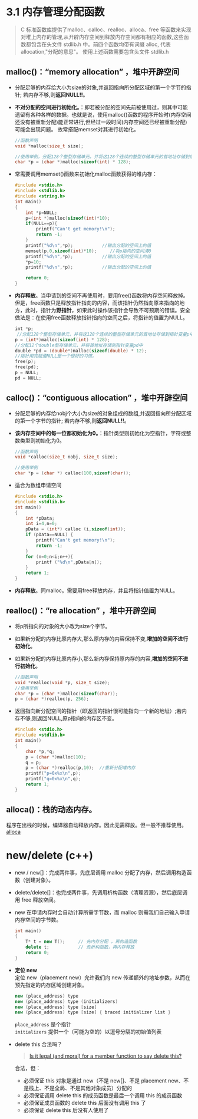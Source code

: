 # 3.1 内存管理分配函数

> C 标准函数库提供了malloc、calloc、realloc、alloca、free 等函数来实现对堆上内存的管理,从开辟内存空间到释放内存空间都有相应的函数,这些函数都包含在头文件 stdlib.h 中。前四个函数均带有词缀 alloc, 代表 allocation,"分配的意思"。 使用上述函数需要包含头文件 stdlib.h

## malloc()：“memory allocation”  ，堆中开辟空间  
- 分配足够的内存给大小为size的对象,并返回指向所分配区域的第一个字节的指针; 若内存不够,则**返回NULL!!**。  
- **不对分配的空间进行初始化。**：即若被分配的空间先前被使用过，则其中可能遗留有各种各样的数据。也就是说，使用malloc()函数的程序开始时(内存空间还没有被重新分配)能正常进行,但经过一段时间(内存空间还已经被重新分配)可能会出现问题。 故常搭配memset对其进行初始化。
    ```c++
    //函数声明
    void *malloc(size_t size);

    //使用举例，分配128个整型存储单元，并将这128个连续的整型存储单元的首地址存储到指针变量p中
    char *p = (char *)malloc(sizeof(int) * 128);
    ```

- 常需要调用memset()函数来初始化malloc函数获得的堆内存：  
    ```c++
    #include <stdio.h>
    #include <stdlib.h>
    #include <string.h>
    int main()
    {
        int *p=NULL;
        p=(int *)malloc(sizeof(int)*10);
        if(NULL==p){
            printf("Can't get memory!\n");
            return -1;
        }
        printf("%d\n",*p);           //输出分配的空间上的值
        memset(p,0,sizeof(int)*10);     //将p指向的空间清0
        printf("%d\n",*p);           //输出分配的空间上的值
        *p=10;
        printf("%d\n",*p);           //输出分配的空间上的值

        return 0;
    }
    ```
- **内存释放**。当申请到的空间不再使用时，要用free()函数将内存空间释放掉。但是，free函数只是释放指针指向的内容，而该指针仍然指向原来指向的地方，此时，指针为**野指针**，如果此时操作该指针会导致不可预期的错误。安全做法是：在使用free函数释放指针指向的空间之后，将指针的值置为NULL。
```c++
　　int *p;
    //分配128个整型存储单元，并将这128个连续的整型存储单元的首地址存储到指针变量p中
　　p = (int*)malloc(sizeof(int) * 128);
　　//分配12个double型存储单元，并将首地址存储到指针变量pd中
　　double *pd = (double*)malloc(sizeof(double) * 12);　　
　　//指针用完赋值NULL是一个很好的习惯。
　　free(p);
　　free(pd);
　　p = NULL;
　　pd = NULL;　　
```


## calloc()：“contiguous allocation”  ，堆中开辟空间  
- 分配足够的内存给nobj个大小为size的对象组成的数组,并返回指向所分配区域的第一个字节的指针;  若内存不够,则**返回NULL!!**。  
- **该内存空间中的每一位都初始化为0。**：指针类型则初始化为空指针，字符或整数类型则初始化为0。
    ```c++
    //函数声明
    void *calloc(size_t nobj, size_t size);

    //使用举例
    char *p = (char *) calloc(100,sizeof(char));
    ```

- 适合为数组申请空间
    ```c++
    #include <stdio.h>
    #include <stdlib.h>
    int main()
    {
        int *pData;
        int i=4,n=0;
        pData = (int*) calloc (i,sizeof(int));
        if (pData==NULL) {
            printf("Can't get memory!\n");
            return -1;
        }
        for (n=0;n<i;n++){
            printf ("%d\n",pData[n]);
        }
        return 1;
    }
    ```
- **内存释放**。同malloc。需要用free释放内存，并且将指针值置为NULL。


## realloc()：“re allocation”  ，堆中开辟空间   
- 将p所指向的对象的大小改为size个字节。  
- 如果新分配的内存比原内存大,那么原内存的内容保持不变,**增加的空间不进行初始化**。   
- 如果新分配的内存比原内存小,那么新内存保持原内存的内容,**增加的空间不进行初始化**。  
    ```c++
    //函数声明
    void *realloc(void *p, size_t size);
    //使用举例
    char *p = (char *)malloc(sizeof(char));
    p = (char *)realloc(p, 256);
    ```

- 返回指向新分配空间的指针（即返回的指针很可能指向一个新的地址）;若内存不够,则返回NULL,原p指向的内存区不变。
    ```c++
    #include <stdio.h>
    #include <stdlib.h>
    int main()
    {
        char *p,*q;
        p = (char *)malloc(10);
        q = p;
        p = (char *)realloc(p,10);  //重新分配堆内存
        printf("p=0x%x\n",p);
        printf("q=0x%x\n",q);
        return 1;
    }
    ```

## alloca()：**栈的动态内存**。
程序在出栈的时候，编译器自动释放内存。因此无需释放。但一般不推荐使用。 [alloca]((https://blog.csdn.net/suoluotree/article/details/5649670))


# new/delete (c++)
- new / new[]：完成两件事，先底层调用 malloc 分配了内存，然后调用构造函数（创建对象）。
- delete/delete[]：也完成两件事，先调用析构函数（清理资源），然后底层调用 free 释放空间。
- new 在申请内存时会自动计算所需字节数，而 malloc 则需我们自己输入申请内存空间的字节数。
    ```c++
    int main()
    {
        T* t = new T();     // 先内存分配 ，再构造函数
        delete t;           // 先析构函数，再内存释放
        return 0;
    }
    ```
- **定位 new**   
    定位 new（placement new）允许我们向 new 传递额外的地址参数，从而在预先指定的内存区域创建对象。
    ```c++
    new (place_address) type
    new (place_address) type (initializers)
    new (place_address) type [size]
    new (place_address) type [size] { braced initializer list }
    ```
    ```place_address``` 是个指针  
    ```initializers``` 提供一个（可能为空的）以逗号分隔的初始值列表

- delete this 合法吗？
    > [Is it legal (and moral) for a member function to say delete this?](https://isocpp.org/wiki/faq/freestore-mgmt#delete-this)  

    合法，但：
    - 必须保证 this 对象是通过 new（不是 new[]、不是 placement new、不是栈上、不是全局、不是其他对象成员）分配的
    - 必须保证调用 delete this 的成员函数是最后一个调用 this 的成员函数
    - 必须保证成员函数的 delete this 后面没有调用 this 了
    - 必须保证 delete this 后没有人使用了
